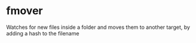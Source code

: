 # fmover
Watches for new files inside a folder and moves them to another target, by adding a hash to the filename
